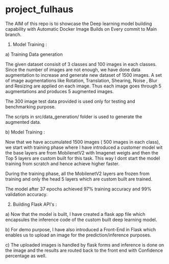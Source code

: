 # project_fulhaus

The AIM of this repo is to showcase the Deep learning model building capability with Automatic Docker Image Builds on Every commit to Main branch.

1) Model Training :

a) Training Data generation

The given dataset consisit of 3 classes and 100 images in each classes. Since the number of images are not enough, we have done data augmentation to increase and generate new dataset of 1500 images.
A set of image augmentations like Rotation, Translation, Shearing, Noise , Blur and Resizing are applied on each image. Thus each image goes through 5 augmentations and produces 5 augmented images.

The 300 image test data provided is used only for testing and benchmarking purpose.

The scripts in src/data_generation/ folder is used to generate the augmented data.


b) Model Training : 

Now that we have accumulated 1500 images ( 500 images in each class), we start with training phase where I have introduced a customer model wit the base layers are from MobilenetV2 with Imagenet weigts and then the Top 5 layers are custom built for this task. This way I dont start the model training from scratch and hence achieve higher faster.

During the training phase, all the MobilenetV2 layers are frozen from training and only the head 5 layers which are custom built are trained.

The model after 37 epochs achieved 97% training accuracy and 99% validation accuracy.


2) Building Flask API's : 

a) Now that the model is built, I have created a flask app file which encapsules the inference code of the custom built deep learning model.

b) For demo purpose, I have also introduced a Front-End in Flask which enables us to upload an image for the prediction/inference purposes.

c) The uploaded images is handled by flask forms and inference is done on the image and the results are routed back to the front end with Confidence percentage as well.
